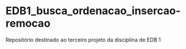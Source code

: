 # EDB1_busca_ordenacao_insercao-remocao
Repositório destinado ao terceiro projeto da disciplina de EDB 1
